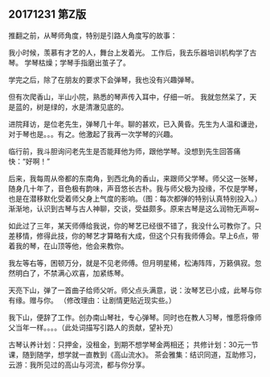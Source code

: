 ## 20171231 第Z版
推翻之前，从琴师角度，特别是引路人角度写的故事：

我小时候，羡慕有才艺的人，舞台上发着光。
工作后，我去乐器培训机构学了古琴。
学琴枯燥；学琴手指磨出茧子了。

学完之后，除了在朋友的要求下会弹琴，我也没有兴趣弹琴。

但有次爬香山，半山小院，熟悉的琴声传入耳中，仔细一听。
我就忽然呆了，天是蓝的，树是绿的，水是清澈见底的。

进院拜访，是位老先生，弹琴几十年。聊的甚欢，已入黄昏。先生为人温和谦逊，对于琴也是。。。有之。他激起了我再一次学琴的兴趣。

临行前，我斗胆询问老先生是否能拜他为师，跟他学琴。没想到先生回答痛快：“好啊！”

后来，我每周从帝都的东南角，到西北角的香山，来跟师父学琴。师父这一张琴，随身几十年了，音色极有韵味，声音悠长古朴。我与师父极为投缘，不仅是学琴，也是在潜移默化受着师父身上气度的影响。（图：每次都弹的特别认真特别投入。）渐渐地，认识到古琴与古人神聊，交谈，受益颇多。原来古琴是这么润物无声啊~

如此过了三年，某天师傅给我说，你的琴艺已经很不错了，我没什么可教你了。只差移情，修得此技，你的琴艺才算略有大成，但这个只有我师傅会。早上6点，带着我的琴，在山顶等他，他会来教你。

我左等右等，困顿万分，就是不见老师傅。但月明星稀，松涛阵阵，万籁俱寂。忽然明白了，不禁满心欢喜，加紧练琴。

天亮下山，弹了一首曲子给师父听。师父点头满意，说：汝琴艺已小成，此琴与你有缘。赠与你。
（修改理由：让剧情更贴近现实些。）

我下山，便辞了工作。创办南山琴社，专心弹琴。同时也在教人习琴，惟愿将像师父当年一样。。。。（此处词描写引路人的贡献，望补充）

古琴认养计划：只押金，没租金，到期不想学琴金两相还；
共修计划：30元一节课，随到随学，想学就一直教到《高山流水》。
茶会雅集：结识同道，互助修习，
云游：我所见过的高山与河流，都与你分享。
